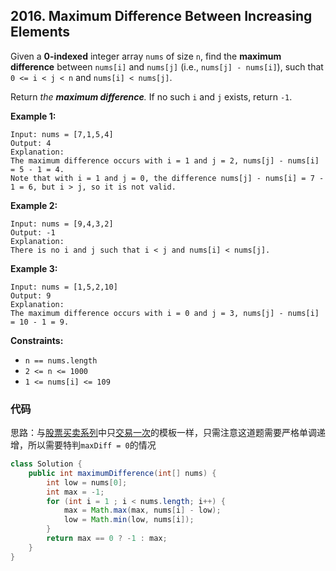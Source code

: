 ## 2016. Maximum Difference Between Increasing Elements

Given a **0-indexed** integer array `nums` of size `n`, find the **maximum difference** between `nums[i]` and `nums[j]` (i.e., `nums[j] - nums[i]`), such that `0 <= i < j < n` and `nums[i] < nums[j]`.

Return *the **maximum difference**.* If no such `i` and `j` exists, return `-1`.

 

**Example 1:**

```
Input: nums = [7,1,5,4]
Output: 4
Explanation:
The maximum difference occurs with i = 1 and j = 2, nums[j] - nums[i] = 5 - 1 = 4.
Note that with i = 1 and j = 0, the difference nums[j] - nums[i] = 7 - 1 = 6, but i > j, so it is not valid.
```

**Example 2:**

```
Input: nums = [9,4,3,2]
Output: -1
Explanation:
There is no i and j such that i < j and nums[i] < nums[j].
```

**Example 3:**

```
Input: nums = [1,5,2,10]
Output: 9
Explanation:
The maximum difference occurs with i = 0 and j = 3, nums[j] - nums[i] = 10 - 1 = 9.
```

 

**Constraints:**

- `n == nums.length`
- `2 <= n <= 1000`
- `1 <= nums[i] <= 109`



### 代码

思路：与[股票买卖系列](https://github.com/LLancelot/LeetCode/blob/master/%E7%AE%97%E6%B3%95%E6%A8%A1%E6%9D%BF%E4%BB%A3%E7%A0%81/%E8%82%A1%E7%A5%A8%E4%B9%B0%E5%8D%96%E6%B1%87%E6%80%BB.md)中只[交易一次](https://github.com/LLancelot/LeetCode/blob/master/%E7%AE%97%E6%B3%95%E6%A8%A1%E6%9D%BF%E4%BB%A3%E7%A0%81/%E8%82%A1%E7%A5%A8%E4%B9%B0%E5%8D%96%E6%B1%87%E6%80%BB.md#121-best-time-to-buy-and-sell-stock-%E4%BA%A4%E6%98%93%E4%B8%80%E6%AC%A1)的模板一样，只需注意这道题需要严格单调递增，所以需要特判`maxDiff = 0`的情况

```java
class Solution {
    public int maximumDifference(int[] nums) {
        int low = nums[0];
        int max = -1;
        for (int i = 1 ; i < nums.length; i++) {
            max = Math.max(max, nums[i] - low);
            low = Math.min(low, nums[i]);        
        }
        return max == 0 ? -1 : max;
    }
}
```

